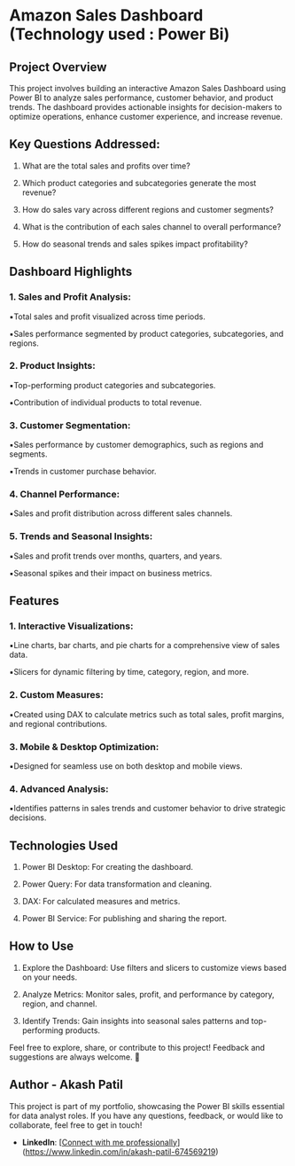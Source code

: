 # Amazon Sales Dashboard (Technology used : Power Bi)
## Project Overview
This project involves building an interactive Amazon Sales Dashboard using Power BI to analyze sales performance, customer behavior, and product trends. The dashboard provides actionable insights for decision-makers to optimize operations, enhance customer experience, and increase revenue.

## Key Questions Addressed:
1. What are the total sales and profits over time?

2. Which product categories and subcategories generate the most revenue?

3. How do sales vary across different regions and customer segments?

4. What is the contribution of each sales channel to overall performance?

5. How do seasonal trends and sales spikes impact profitability?

## Dashboard Highlights
### 1. Sales and Profit Analysis:

▪️Total sales and profit visualized across time periods.

▪️Sales performance segmented by product categories, subcategories, and regions.

### 2. Product Insights:

▪️Top-performing product categories and subcategories.

▪️Contribution of individual products to total revenue.

### 3. Customer Segmentation:

▪️Sales performance by customer demographics, such as regions and segments.

▪️Trends in customer purchase behavior.

### 4. Channel Performance:

▪️Sales and profit distribution across different sales channels.

### 5. Trends and Seasonal Insights:

▪️Sales and profit trends over months, quarters, and years.

▪️Seasonal spikes and their impact on business metrics.

## Features
### 1. Interactive Visualizations:

▪️Line charts, bar charts, and pie charts for a comprehensive view of sales data.

▪️Slicers for dynamic filtering by time, category, region, and more.

### 2. Custom Measures:

▪️Created using DAX to calculate metrics such as total sales, profit margins, and regional contributions.

### 3. Mobile & Desktop Optimization:

▪️Designed for seamless use on both desktop and mobile views.

### 4. Advanced Analysis:

▪️Identifies patterns in sales trends and customer behavior to drive strategic decisions.

## Technologies Used
1. Power BI Desktop: For creating the dashboard.

2. Power Query: For data transformation and cleaning.

3. DAX: For calculated measures and metrics.

4. Power BI Service: For publishing and sharing the report.

## How to Use
1. Explore the Dashboard: Use filters and slicers to customize views based on your needs.

2. Analyze Metrics: Monitor sales, profit, and performance by category, region, and channel.

3. Identify Trends: Gain insights into seasonal sales patterns and top-performing products.

Feel free to explore, share, or contribute to this project! Feedback and suggestions are always welcome. 🚀

## Author - Akash Patil

This project is part of my portfolio, showcasing the Power BI skills essential for data analyst roles. If you have any questions, feedback, or would like to collaborate, feel free to get in touch!

- **LinkedIn**: [[Connect with me professionally](https://www.linkedin.com/in/najirr)](https://www.linkedin.com/in/akash-patil-674569219)

